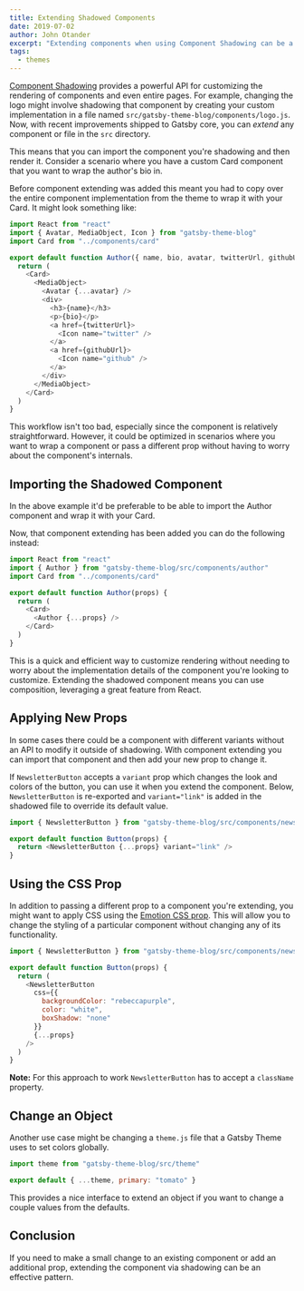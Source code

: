 ```yaml
---
title: Extending Shadowed Components
date: 2019-07-02
author: John Otander
excerpt: "Extending components when using Component Shadowing can be a powerful pattern for making small changes."
tags:
  - themes
---
```


[Component Shadowing](/blog/2019-04-29-component-shadowing/)
provides a powerful API for customizing the rendering of components
and even entire pages. For example, changing the logo might involve
shadowing that component by creating your custom implementation
in a file named `src/gatsby-theme-blog/components/logo.js`. Now,
with recent improvements shipped to Gatsby core, you can _extend_
any component or file in the `src` directory.

This means that you can import the component you're shadowing and
then render it. Consider a scenario where you have a custom Card
component that you want to wrap the author's bio in.

Before component extending was added this meant you had to copy over
the entire component implementation from the theme to wrap it with
your Card. It might look something like:

```jsx:title=src/gatsby-theme-blog/components/author.js
import React from "react"
import { Avatar, MediaObject, Icon } from "gatsby-theme-blog"
import Card from "../components/card"

export default function Author({ name, bio, avatar, twitterUrl, githubUrl }) {
  return (
    <Card>
      <MediaObject>
        <Avatar {...avatar} />
        <div>
          <h3>{name}</h3>
          <p>{bio}</p>
          <a href={twitterUrl}>
            <Icon name="twitter" />
          </a>
          <a href={githubUrl}>
            <Icon name="github" />
          </a>
        </div>
      </MediaObject>
    </Card>
  )
}
```

This workflow isn't too bad, especially since the component is relatively
straightforward. However, it could be optimized in scenarios where
you want to wrap a component or pass a different prop without having
to worry about the component's internals.

## Importing the Shadowed Component

In the above example it'd be preferable to be able to import the
Author component and wrap it with your Card.

Now, that component extending has been added you can do the
following instead:

```jsx:title=src/gatsby-theme-blog/components/author.js
import React from "react"
import { Author } from "gatsby-theme-blog/src/components/author"
import Card from "../components/card"

export default function Author(props) {
  return (
    <Card>
      <Author {...props} />
    </Card>
  )
}
```

This is a quick and efficient way to customize rendering
without needing to worry about the implementation details of
the component you're looking to customize. Extending the shadowed
component means you can use composition, leveraging a great feature
from React.

## Applying New Props

In some cases there could be a component with different variants
without an API to modify it outside of shadowing. With component
extending you can import that component and then add your new
prop to change it.

If `NewsletterButton` accepts a `variant` prop which changes the
look and colors of the button, you can use it when you extend
the component. Below, `NewsletterButton` is re-exported and
`variant="link"` is added in the shadowed file to override its
default value.

```jsx:title=src/gatsby-theme-blog/components/newsletter/button.js
import { NewsletterButton } from "gatsby-theme-blog/src/components/newsletter"

export default function Button(props) {
  return <NewsletterButton {...props} variant="link" />
}
```

## Using the CSS Prop

In addition to passing a different prop to a component you're extending,
you might want to apply CSS using the [Emotion CSS prop](/docs/emotion).
This will allow you to change the styling of a particular component without
changing any of its functionality.

```jsx:title=src/gatsby-theme-blog/components/newsletter/button.js
import { NewsletterButton } from "gatsby-theme-blog/src/components/newsletter"

export default function Button(props) {
  return (
    <NewsletterButton
      css={{
        backgroundColor: "rebeccapurple",
        color: "white",
        boxShadow: "none"
      }}
      {...props}
    />
  )
}
```

**Note:** For this approach to work `NewsletterButton` has to accept a
`className` property.

## Change an Object

Another use case might be changing a `theme.js` file that a Gatsby
Theme uses to set colors globally.

```js:title=src/gatsby-theme-blog/theme.js
import theme from "gatsby-theme-blog/src/theme"

export default { ...theme, primary: "tomato" }
```

This provides a nice interface to extend an object if you want to
change a couple values from the defaults.

## Conclusion

If you need to make a small change to an existing component or
add an additional prop, extending the component via shadowing can
be an effective pattern.
